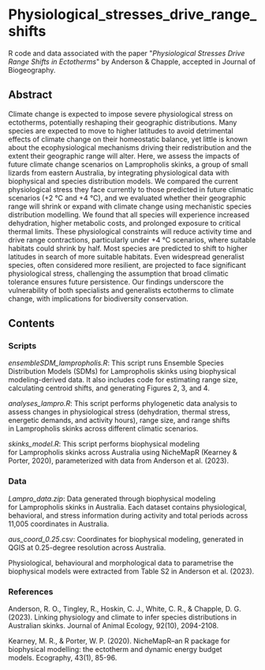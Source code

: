 # Physiological_stresses_drive_range_shifts

R code and data associated with the paper "_Physiological Stresses Drive Range Shifts in Ectotherms_" by Anderson & Chapple, accepted in Journal of Biogeography.

## Abstract

Climate change is expected to impose severe physiological stress on ectotherms, potentially reshaping their geographic distributions. Many species are expected to move to higher latitudes to avoid detrimental effects of climate change on their homeostatic balance, yet little is known about the ecophysiological mechanisms driving their redistribution and the extent their geographic range will alter. Here, we assess the impacts of future climate change scenarios on Lampropholis skinks, a group of small lizards from eastern Australia, by integrating physiological data with biophysical and species distribution models. We compared the current physiological stress they face currently to those predicted in future climatic scenarios (+2 °C and +4 °C), and we evaluated whether their geographic range will shrink or expand with climate change using mechanistic species distribution modelling. We found that all species will experience increased dehydration, higher metabolic costs, and prolonged exposure to critical thermal limits. These physiological constraints will reduce activity time and drive range contractions, particularly under +4 °C scenarios, where suitable habitats could shrink by half. Most species are predicted to shift to higher latitudes in search of more suitable habitats. Even widespread generalist species, often considered more resilient, are projected to face significant physiological stress, challenging the assumption that broad climatic tolerance ensures future persistence. Our findings underscore the vulnerability of both specialists and generalists ectotherms to climate change, with implications for biodiversity conservation.


## Contents #

### Scripts 

_ensembleSDM_lampropholis.R_: This script runs Ensemble Species Distribution Models (SDMs) for Lampropholis skinks using biophysical modeling-derived data. It also includes code for estimating range size, calculating centroid shifts, and generating Figures 2, 3, and 4.

_analyses_lampro.R_: This script performs phylogenetic data analysis to assess changes in physiological stress (dehydration, thermal stress, energetic demands, and activity hours), range size, and range shifts in Lampropholis skinks across different climatic scenarios.

_skinks_model.R_: This script performs biophysical modeling for Lampropholis skinks across Australia using NicheMapR (Kearney & Porter, 2020), parameterized with data from Anderson et al. (2023).

### Data 

_Lampro_data.zip_: Data generated through biophysical modeling for Lampropholis skinks in Australia. Each dataset contains physiological, behavioral, and stress information during activity and total periods across 11,005 coordinates in Australia.

_aus_coord_0.25_.csv: Coordinates for biophysical modeling, generated in QGIS at 0.25-degree resolution across Australia.

Physiological, behavioural and morphological data to parametrise the biophysical models were extracted from Table S2 in Anderson et al. (2023).

###  References 

Anderson, R. O., Tingley, R., Hoskin, C. J., White, C. R., & Chapple, D. G. (2023). Linking physiology and climate to infer species distributions in Australian skinks. Journal of Animal Ecology, 92(10), 2094-2108.

Kearney, M. R., & Porter, W. P. (2020). NicheMapR–an R package for biophysical modelling: the ectotherm and dynamic energy budget models. Ecography, 43(1), 85-96.

